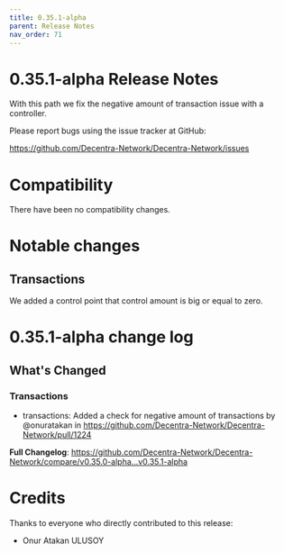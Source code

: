 ```yaml
---
title: 0.35.1-alpha
parent: Release Notes
nav_order: 71
---
```


# 0.35.1-alpha Release Notes

With this path we fix the negative amount of transaction issue with a controller.

Please report bugs using the issue tracker at GitHub:

<https://github.com/Decentra-Network/Decentra-Network/issues>

# Compatibility

There have been no compatibility changes.

# Notable changes

## Transactions
We added a control point that control amount is big or equal to zero.

# 0.35.1-alpha change log

<!-- Release notes generated using configuration in .github/release.yml at master -->

## What's Changed
### Transactions
* transactions: Added a check for negative amount of transactions by @onuratakan in https://github.com/Decentra-Network/Decentra-Network/pull/1224


**Full Changelog**: https://github.com/Decentra-Network/Decentra-Network/compare/v0.35.0-alpha...v0.35.1-alpha

# Credits

Thanks to everyone who directly contributed to this release:

- Onur Atakan ULUSOY
